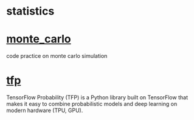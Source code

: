 # statistics

# [monte_carlo](monte_carlo)
code practice on monte carlo simulation

# [tfp](tfp)
TensorFlow Probability (TFP) is a Python library built on TensorFlow 
that makes it easy to combine probabilistic models and deep learning 
on modern hardware (TPU, GPU).

